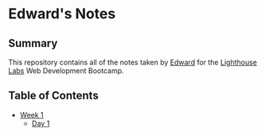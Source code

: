 # Edward's Notes
## Summary

This repository contains all of the notes taken by [Edward](https://github.com/edwardkinglee) for the [Lighthouse Labs](https://www.lighthouselabs.ca/) Web Development Bootcamp.

## Table of Contents
* [Week 1](/Week_1)
  * [Day 1](/Week_1/Day_1)